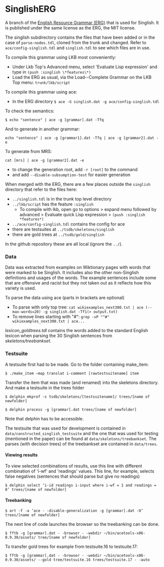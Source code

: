 # SinglishERG

A branch of the [English Resource Grammar (ERG)](https://github.com/delph-in/erg) that is used for Singlish. It is published under the same license as the ERG, the MIT license.

The singlish subdirectory contains the files that have been added or in the
case of `parse-nodes.tdl`, cloned from the trunk and changed.
Refer to `ace/config-singlish.tdl` and `singlish.tdl` to see which files are in use.


To compile this grammar using LKB most conveniently:
* Under Lkb Top's Advanced menu, select 'Evaluate Lisp expression' and type in `(push :singlish \*features\*)`
* Load the ERG as usual, via the Load--Complete Grammar on the LKB Top menu: ``trunk/lkb/script``

To compile this grammar using ace:
* In the ERG directory ```
$ ace -G singlish.dat -g ace/config-singlish.tdl ```

To check the semantics:

```
$ echo "sentence" | ace -g [grammar].dat -Tfq
```

And to generate in another grammar:

```
echo "sentence" | ace -g [grammar1].dat -Tfq | ace -g [grammar2].dat -e
```

To generate from MRS:

```
cat [mrs] | ace -g [grammar2].dat -e
```

* to change the generation root, add `-r [root]` to the command
* and add `--disable-subsumption-test` for easier generation

When merged with the ERG, there are a few places outside the
`singlish` directory that refer to the files here:

* `../singlish.tdl` is in the trunk top level directory
* `../lkb/script` has the feature `:singlish`
   * To compile with lkb, open go to options > expand menu followed by advanced > Evaluate quick Lisp expression > ```(push :singlish *features*)```
* `../ace/config-singlish.tdl` contains the config for ace
* there are testsuites at `../tsdb/skeletons/singlish`
* there are gold trees at `../tsdb/gold/singlish`

In the github repository these are all local (ignore the `../`).

### Data
Data was extracted from examples on Wiktionary pages with words that were marked to be Singlish. It includes also the other non-Singlish definitions and usages of the words. The example sentences include some that are offensive and racist but they not taken out as it reflects how this variety is used.

To parse the data using ace (parts in brackets are optional)

* To parse with only top tree: `cat wikiexamples_next300.txt | ace (--max-words=20) -g singlish.dat -Tf1(> output.txt)`
* To remove lines starting with "#": `grep -vP "^#" wikiexamples_next300.txt | ace...`


*lexicon_goldtrees.tdl* contains the words added to the standard English lexicon when parsing the 30 Singlish sentences from *skeletons/treebankset*. 

### Testsuite
A testsuite first had to be made. Go to the folder containing make_item:
```
$ ./make_item –map translat i-comment [rawtestsuitename] item
```
Transfer the item that was made (and renamed) into the skeletons directory. And make a testsuite in the trees folder
```
$ delphin mkprof -s tsdb/skeletons/[testsuitename]/ trees/[name of newfolder]
```
```
$ delphin process -g [grammar].dat trees/[name of newfolder]
```
Note that delphin has to be accessible.

The testsuite that was used for development is contained in `data/constructed_singlish_testsuite` and the one that was used for testing (mentioned in the paper) can be found at `data/skeletons/treebankset`. The parses (with decision trees) of the treebankset are contained in `data/trees`.

#### Viewing results
To view selected combinations of results, use this line with different combination of 'i-wf' and 'readings' values. This line, for example, selects false negatives (sentences that should parse but give no readings)
```
$ delphin select ‘i-id readings i-input where i-wf = 1 and readings = 0’ trees/[name of newfolder]
```
#### Treebanking
```
$ art -f -a ‘ace - -disable-generalization -g [grammar].dat -O’ trees/[name of newfolder]
```
The next line of code launches the browser so the treebanking can be done.
```
$ fftb -g [grammar].dat - -browser - -webdir ~/bin/acetools-x86-0.9.30/assets/ tree/[name of newfolder]
```
To transfer gold trees for example from testsuite.16 to testsuite.17:
```
$ fftb -g [grammar].dat - -browser - -webdir ~/bin/acetools-x86-0.9.30/assets/ --gold tree/testsuite.16 trees/testsuite.17 - -auto
```
